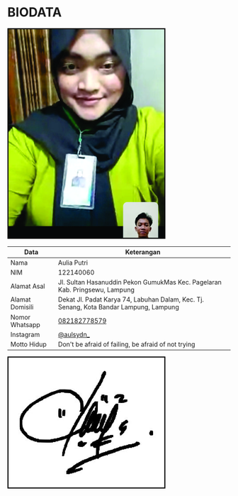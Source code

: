 # BIODATA

![Foto](060_foto.jpg)

| Data            | Keterangan |
| --------------- | ------------- |
| Nama            | Aulia Putri |
| NIM             | 122140060 |
| Alamat Asal     | Jl. Sultan Hasanuddin Pekon GumukMas Kec. Pagelaran Kab. Pringsewu, Lampung |
| Alamat Domisili | Dekat Jl. Padat Karya 74, Labuhan Dalam, Kec. Tj. Senang, Kota Bandar Lampung, Lampung |
| Nomor Whatsapp  | [082182778579](https://wa.me/+6282182778579) |
| Instagram       | [@aulsydn_](https://instagram.com/aulsydn_) |
| Motto Hidup     | Don't be afraid of failing, be afraid of not trying |

![TTD](060_ttd.jpg)

